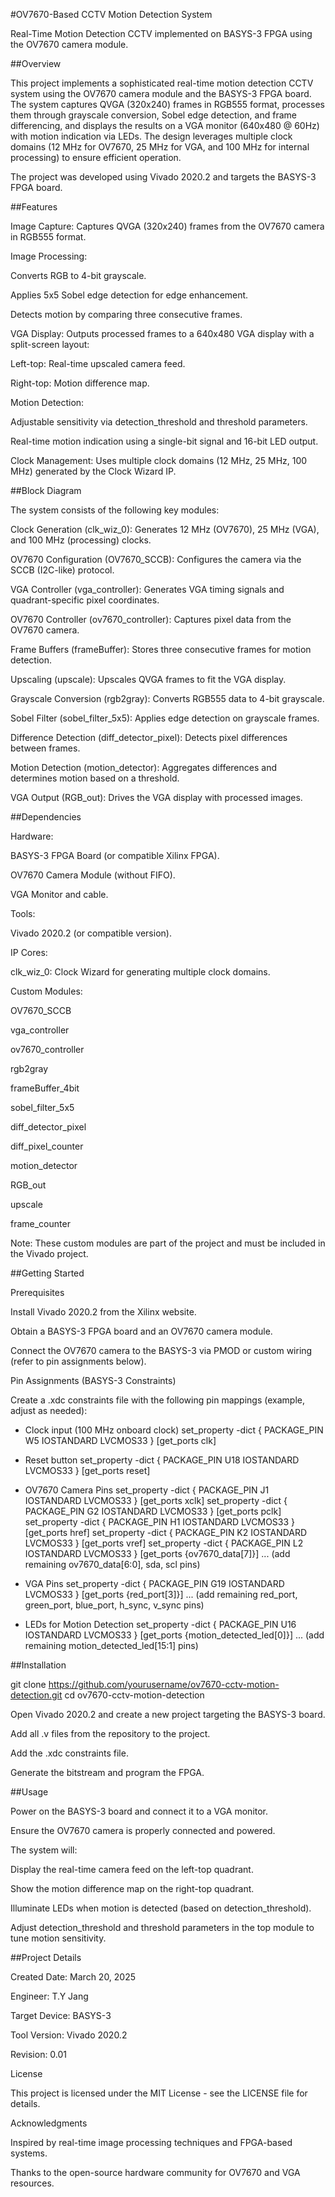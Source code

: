 #OV7670-Based CCTV Motion Detection System

Real-Time Motion Detection CCTV implemented on BASYS-3 FPGA using the OV7670 camera module.

##Overview

This project implements a sophisticated real-time motion detection CCTV system using the OV7670 camera module and the BASYS-3 FPGA board. The system captures QVGA (320x240) frames in RGB555 format, processes them through grayscale conversion, Sobel edge detection, and frame differencing, and displays the results on a VGA monitor (640x480 @ 60Hz) with motion indication via LEDs. The design leverages multiple clock domains (12 MHz for OV7670, 25 MHz for VGA, and 100 MHz for internal processing) to ensure efficient operation.

The project was developed using Vivado 2020.2 and targets the BASYS-3 FPGA board.

##Features

Image Capture: Captures QVGA (320x240) frames from the OV7670 camera in RGB555 format.

Image Processing:

Converts RGB to 4-bit grayscale.

Applies 5x5 Sobel edge detection for edge enhancement.

Detects motion by comparing three consecutive frames.

VGA Display: Outputs processed frames to a 640x480 VGA display with a split-screen layout:

Left-top: Real-time upscaled camera feed.

Right-top: Motion difference map.

Motion Detection:

Adjustable sensitivity via detection_threshold and threshold parameters.

Real-time motion indication using a single-bit signal and 16-bit LED output.

Clock Management: Uses multiple clock domains (12 MHz, 25 MHz, 100 MHz) generated by the Clock Wizard IP.

##Block Diagram

The system consists of the following key modules:

Clock Generation (clk_wiz_0): Generates 12 MHz (OV7670), 25 MHz (VGA), and 100 MHz (processing) clocks.

OV7670 Configuration (OV7670_SCCB): Configures the camera via the SCCB (I2C-like) protocol.

VGA Controller (vga_controller): Generates VGA timing signals and quadrant-specific pixel coordinates.

OV7670 Controller (ov7670_controller): Captures pixel data from the OV7670 camera.

Frame Buffers (frameBuffer): Stores three consecutive frames for motion detection.

Upscaling (upscale): Upscales QVGA frames to fit the VGA display.

Grayscale Conversion (rgb2gray): Converts RGB555 data to 4-bit grayscale.

Sobel Filter (sobel_filter_5x5): Applies edge detection on grayscale frames.

Difference Detection (diff_detector_pixel): Detects pixel differences between frames.

Motion Detection (motion_detector): Aggregates differences and determines motion based on a threshold.

VGA Output (RGB_out): Drives the VGA display with processed images.

##Dependencies

Hardware:

BASYS-3 FPGA Board (or compatible Xilinx FPGA).

OV7670 Camera Module (without FIFO).

VGA Monitor and cable.

Tools:

Vivado 2020.2 (or compatible version).

IP Cores:

clk_wiz_0: Clock Wizard for generating multiple clock domains.

Custom Modules:

OV7670_SCCB

vga_controller

ov7670_controller

rgb2gray

frameBuffer_4bit

sobel_filter_5x5

diff_detector_pixel

diff_pixel_counter

motion_detector

RGB_out

upscale

frame_counter

Note: These custom modules are part of the project and must be included in the Vivado project.

##Getting Started

Prerequisites

Install Vivado 2020.2 from the Xilinx website.

Obtain a BASYS-3 FPGA board and an OV7670 camera module.

Connect the OV7670 camera to the BASYS-3 via PMOD or custom wiring (refer to pin assignments below).

Pin Assignments (BASYS-3 Constraints)

Create a .xdc constraints file with the following pin mappings (example, adjust as needed):

- Clock input (100 MHz onboard clock)
set_property -dict { PACKAGE_PIN W5  IOSTANDARD LVCMOS33 } [get_ports clk]

- Reset button
set_property -dict { PACKAGE_PIN U18 IOSTANDARD LVCMOS33 } [get_ports reset]

- OV7670 Camera Pins
set_property -dict { PACKAGE_PIN J1  IOSTANDARD LVCMOS33 } [get_ports xclk]
set_property -dict { PACKAGE_PIN G2  IOSTANDARD LVCMOS33 } [get_ports pclk]
set_property -dict { PACKAGE_PIN H1  IOSTANDARD LVCMOS33 } [get_ports href]
set_property -dict { PACKAGE_PIN K2  IOSTANDARD LVCMOS33 } [get_ports vref]
set_property -dict { PACKAGE_PIN L2  IOSTANDARD LVCMOS33 } [get_ports {ov7670_data[7]}]
... (add remaining ov7670_data[6:0], sda, scl pins)

- VGA Pins
set_property -dict { PACKAGE_PIN G19 IOSTANDARD LVCMOS33 } [get_ports {red_port[3]}]
... (add remaining red_port, green_port, blue_port, h_sync, v_sync pins)

- LEDs for Motion Detection
set_property -dict { PACKAGE_PIN U16 IOSTANDARD LVCMOS33 } [get_ports {motion_detected_led[0]}]
... (add remaining motion_detected_led[15:1] pins)

##Installation

git clone https://github.com/yourusername/ov7670-cctv-motion-detection.git
cd ov7670-cctv-motion-detection

Open Vivado 2020.2 and create a new project targeting the BASYS-3 board.

Add all .v files from the repository to the project.

Add the .xdc constraints file.

Generate the bitstream and program the FPGA.

##Usage

Power on the BASYS-3 board and connect it to a VGA monitor.

Ensure the OV7670 camera is properly connected and powered.

The system will:

Display the real-time camera feed on the left-top quadrant.

Show the motion difference map on the right-top quadrant.

Illuminate LEDs when motion is detected (based on detection_threshold).

Adjust detection_threshold and threshold parameters in the top module to tune motion sensitivity.

##Project Details

Created Date: March 20, 2025

Engineer: T.Y Jang

Target Device: BASYS-3

Tool Version: Vivado 2020.2

Revision: 0.01

License

This project is licensed under the MIT License - see the LICENSE file for details.

Acknowledgments

Inspired by real-time image processing techniques and FPGA-based systems.

Thanks to the open-source hardware community for OV7670 and VGA resources.

